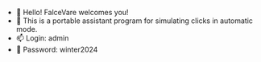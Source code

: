 - 👋 Hello! FalceVare welcomes you!
- 🌱 This is a portable assistant program for simulating clicks in automatic mode.
- 📫 Login: admin
- 💞️ Password: winter2024

<!---
version 2.1.4 | december 30 2023year
--->
